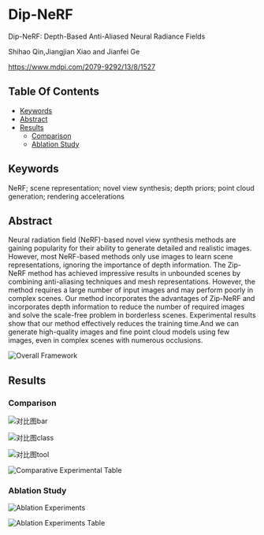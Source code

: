 # Dip-NeRF

Dip-NeRF: Depth-Based Anti-Aliased Neural Radiance Fields

Shihao Qin,Jiangjian Xiao and Jianfei Ge

https://www.mdpi.com/2079-9292/13/8/1527

## Table Of Contents
- [Keywords](#keywords)
- [Abstract](#abstract)
- [Results](#results)
  - [Comparison](#comparison)
  - [Ablation Study](#ablation-study)

## Keywords

NeRF; scene representation; novel view synthesis; depth priors; point cloud generation; rendering accelerations

## Abstract

Neural radiation field (NeRF)-based novel view synthesis methods are gaining popularity for their ability to generate detailed and realistic images. However, most NeRF-based methods only use images to learn scene representations, ignoring the importance of depth information. The Zip-NeRF method has achieved impressive results in unbounded scenes by combining anti-aliasing techniques and mesh representations. However, the method requires a large number of input images and may perform poorly in complex scenes. Our method incorporates the advantages of Zip-NeRF and incorporates depth information to reduce the number of required images and solve the scale-free problem in borderless scenes. Experimental results show that our method effectively reduces the training time.And we can generate high-quality images and fine point cloud models using few images, even in complex scenes with numerous occlusions.

![Overall Framework](https://github.com/qinshihao12/Dip-NeRF/assets/96531673/e974813b-1f07-4075-ab90-9b8d9e56bb18)

## Results

### Comparison

![对比图bar](https://github.com/qinshihao12/Dip-NeRF/assets/96531673/b9dbfe63-4ec1-4a32-9554-2822dd2b0170)

![对比图class](https://github.com/qinshihao12/Dip-NeRF/assets/96531673/a5fdb5e0-86f7-496f-9fbf-fffd13a9ae59)

![对比图tool](https://github.com/qinshihao12/Dip-NeRF/assets/96531673/18af6cb6-d427-4815-9130-3c43bb08e92d)

![Comparative Experimental Table](https://github.com/qinshihao12/Dip-NeRF/assets/96531673/c524ef98-9116-42a2-ba65-a55e8b0ad2a5)

### Ablation Study

![Ablation Experiments](https://github.com/qinshihao12/Dip-NeRF/assets/96531673/60d4bf54-2889-4d9a-8738-d3d95c58ea73)

![Ablation Experiments Table](https://github.com/qinshihao12/Dip-NeRF/assets/96531673/13d54d59-790b-4c19-8ca6-14301cc90949)
